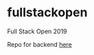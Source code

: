 # fullstackopen
Full Stack Open 2019

Repo for backend [here](https://github.com/nkroger/fullstackbackend)

